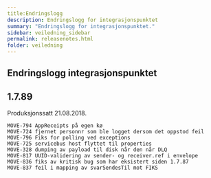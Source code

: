 ```yaml
---
title:Endringslogg
description: Endringslogg for integrasjonspunktet
summary: "Endringslogg for integrasjonspunktet."
sidebar: veiledning_sidebar
permalink: releasenotes.html
folder: veiledning
---
```


## Endringslogg integrasjonspunktet

## 1.7.89
Produksjonssatt 21.08.2018.

```
MOVE-794 AppReceipts på egen kø
MOVE-724 fjernet personnr som ble logget dersom det oppstod feil
MOVE-796 Fiks for polling ved exceptions
MOVE-725 servicebus host flyttet til properties
MOVE-328 dumping av payload til disk når den når DLQ
MOVE-817 UUID-validering av sender- og receiver.ref i envelope
MOVE-836 fiks av kritisk bug som har eksistert siden 1.7.87 
MOVE-837 feil i mapping av svarSendesTil mot FIKS 

```
